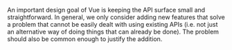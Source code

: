 An important design goal of Vue is keeping the API surface small and straightforward. In general, we only consider adding new features that solve a problem that cannot be easily dealt with using existing APIs (i.e. not just an alternative way of doing things that can already be done). The problem should also be common enough to justify the addition.
